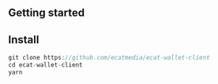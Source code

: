 ## Getting started

## Install

```js
git clone https://github.com/ecatmedia/ecat-wallet-client
cd ecat-wallet-client
yarn
```
